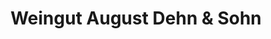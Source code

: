 ---
title: "Weingut August Dehn & Sohn"
url: /bad-duerkheim/weingut-august-dehn-und-sohn/
shop: Spirituosen
---